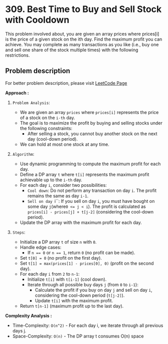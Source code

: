 # 309. Best Time to Buy and Sell Stock with Cooldown

This problem involved about, you are given an array prices where prices[i] is the price of a given stock on the ith day.
Find the maximum profit you can achieve. You may complete as many transactions as you like (i.e., buy one and sell one share of the stock multiple times) with the following restrictions.

## Problem description

For better problem description, please visit [LeetCode Page](https://leetcode.com/problems/best-time-to-buy-and-sell-stock-with-cooldown/description)

**Approach :**<br/>

1. `Problem Analysis`:

    - We are given an array `prices` where `prices[i]` represents the price of a stock on the `i-th` day.
    - The goal is to maximize the profit by buying and selling stocks under the following constraints:
        - After selling a stock, you cannot buy another stock on the next day (cool-down period).
    - We can hold at most one stock at any time.

2. `Algorithm`:

    - Use dynamic programming to compute the maximum profit for each day.
    - Define a DP array `t` where `t[i]` represents the maximum profit achievable up to the `i-th` day.
    - For each day `i`, consider two possibilities:
        - `Cool down`: Do not perform any transaction on day `i`. The profit remains the same as day `i-1`.
        - `Sell on day `i``: If you sell on day `i`, you must have bought on some day `j`(where`0 <= j < i`). The profit is calculated as `prices[i] - prices[j] + t[j-2]` (considering the cool-down period).
    - Update the DP array with the maximum profit for each day.

3. `Steps`:
    - Initialize a DP array `t` of size `n` with `0`.
    - Handle edge cases:
        - If `n == 0` or `n == 1`, return `0` (no profit can be made).
    - Set `t[0] = 0` (no profit on the first day).
    - Set `t[1] = max(prices[1] - prices[0], 0)` (profit on the second day).
    - For each day `i` from `2` to `n-1`:
        - Initialize `t[i]` with `t[i-1]` (cool down).
        - Iterate through all possible buy days `j` (from `0` to `i-1`):
            - Calculate the profit if you buy on day `j` and sell on day `i`, considering the cool-down period (`t[j-2]`).
            - Update `t[i]` with the maximum profit.
    - Return `t[n-1]` (maximum profit up to the last day).

**Complexity Analysis :**<br/>

-   Time-Complexity: `O(n^2)` - For each day i, we iterate through all previous days j.
-   Space-Complexity: `O(n)` - The DP array t consumes O(n) space
